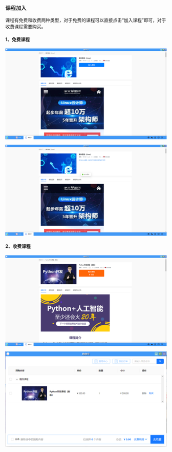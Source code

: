 ### 课程加入
课程有免费和收费两种类型，对于免费的课程可以直接点击“加入课程”即可，对于收费课程需要购买。

#### 1、免费课程
![alt text](../help_picture/05_courselearning02.png)

![alt text](../help_picture/05_courselearning03.png)

#### 2、收费课程
![alt text](../help_picture/05_courselearning04.png)

![alt text](../help_picture/05_courselearning05.png)